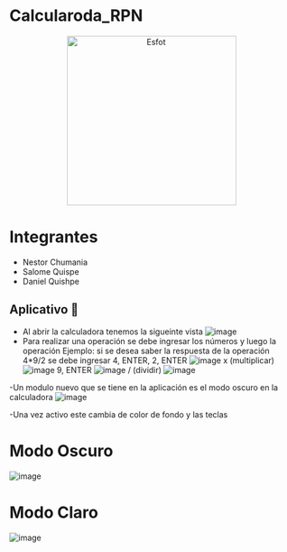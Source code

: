 # Calcularoda_RPN
<div>
<p align='center'>
<img src="https://esfot.epn.edu.ec/images/headers/logo_esfot_buho.png" alt="Esfot" width="300px">
</p>
</div>

# Integrantes
- Nestor Chumania
- Salome Quispe
- Daniel Quishpe

## Aplicativo 🧩
- Al abrir la calculadora tenemos la sigueinte vista
  ![image](https://github.com/Salo-Quispe/Calcularoda_RPN/assets/85651718/fa9430cb-cd3b-41b2-bf07-77ad44a462dc)
- Para realizar una operación se debe ingresar los números y luego la operación
Ejemplo: si se desea saber la respuesta de la operación 4*9/2 se debe ingresar
4, ENTER, 2, ENTER
![image](https://github.com/Salo-Quispe/Calcularoda_RPN/assets/85651718/a39cdeaa-d4c4-485c-bdff-aa3ffb7f4ae1)
x (multiplicar)
![image](https://github.com/Salo-Quispe/Calcularoda_RPN/assets/85651718/0740dbdb-c550-4d35-969f-94493b547bb6)
9, ENTER
![image](https://github.com/Salo-Quispe/Calcularoda_RPN/assets/85651718/64cd9869-7511-4fca-8c45-53419c3048c3)
/ (dividir)
![image](https://github.com/Salo-Quispe/Calcularoda_RPN/assets/85651718/3ae99ccd-6ad3-4645-ac31-9bcd1f60779f)

-Un modulo nuevo que se tiene en la aplicación es el modo oscuro en la calculadora
![image](https://github.com/Salo-Quispe/Calcularoda_RPN/assets/85651718/a4037757-0812-426c-b532-d43f7339b931)

-Una vez activo este cambia de color de fondo y las teclas
# Modo Oscuro
![image](https://github.com/Salo-Quispe/Calcularoda_RPN/assets/85651718/b8a9a63b-ed57-43a5-bc99-c4c28ef24f44)

# Modo Claro
![image](https://github.com/Salo-Quispe/Calcularoda_RPN/assets/85651718/4b51c71a-49ae-4b10-be46-89e0d96c5c88)
